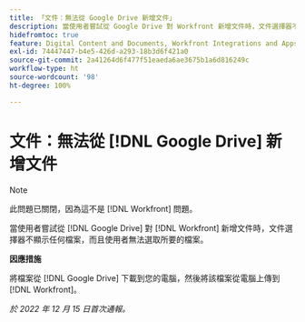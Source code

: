 ```yaml
---
title: 「文件：無法從 Google Drive 新增文件」
description: 當使用者嘗試從 Google Drive 對 Workfront 新增文件時，文件選擇器不顯示任何檔案，而且使用者無法選取所要的檔案。
hidefromtoc: true
feature: Digital Content and Documents, Workfront Integrations and Apps
exl-id: 74447447-b4e5-426d-a293-18b3d6f421a0
source-git-commit: 2a41264d6f477f51eaeda6ae3675b1a6d816249c
workflow-type: ht
source-wordcount: '98'
ht-degree: 100%

---
```


# 文件：無法從 [!DNL Google Drive] 新增文件

<!--On WF and WFP TOCs-->

>[!NOTE]
>
>此問題已關閉，因為這不是 [!DNL Workfront] 問題。

當使用者嘗試從 [!DNL Google Drive] 對 [!DNL Workfront] 新增文件時，文件選擇器不顯示任何檔案，而且使用者無法選取所要的檔案。

**因應措施**

將檔案從 [!DNL Google Drive] 下載到您的電腦，然後將該檔案從電腦上傳到 [!DNL Workfront]。

_於 2022 年 12 月 15 日首次通報。_
